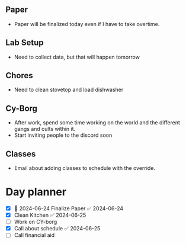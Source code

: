 
## Paper
- Paper will be finalized today even if I have to take overtime.

## Lab Setup
- Need to collect data, but that will happen tomorrow

## Chores
- Need to clean stovetop and load dishwasher

## Cy-Borg
- After work, spend some time working on the world and the different gangs and cults within it.
- Start inviting people to the discord soon

## Classes
- Email about adding classes to schedule with the override.



# Day planner
- [x] 📅 2024-06-24 Finalize Paper ✅ 2024-06-24
- [x] Clean Kitchen ✅ 2024-06-25
- [ ] Work on CY-borg
- [x] Call about schedule ✅ 2024-06-25
- [ ] Call financial aid